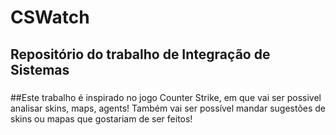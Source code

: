 # CSWatch
## Repositório do trabalho de Integração de Sistemas

###
##Este trabalho é inspirado no jogo Counter Strike, em que vai ser possivel analisar skins, maps, agents! 
Também vai ser possível mandar sugestões de skins ou mapas que gostariam de ser feitos!
